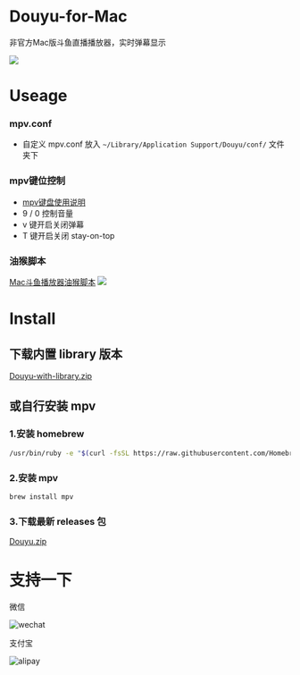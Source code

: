 # Douyu-for-Mac
非官方Mac版斗鱼直播播放器，实时弹幕显示

![](http://ww2.sinaimg.cn/large/0060lm7Tly1fjsi5xj9czj30qo0g8dpt.jpg)

# Useage
### mpv.conf
- 自定义 mpv.conf 放入 `~/Library/Application Support/Douyu/conf/` 文件夹下
### mpv键位控制
- [mpv键盘使用说明](https://mpv.io/manual/master/#keyboard-control)  
- 9 / 0 控制音量
- v 键开启关闭弹幕
- T 键开启关闭 stay-on-top

### 油猴脚本
[Mac斗鱼播放器油猴脚本](https://greasyfork.org/zh-CN/scripts/36608-mac斗鱼播放器)
![](http://ww2.sinaimg.cn/large/0060lm7Tly1fmsubfqgvtj30mv07kgmz.jpg)

# Install
## 下载内置 library 版本
[Douyu-with-library.zip](https://github.com/Grayon/Douyu-for-Mac/releases)
## 或自行安装 mpv
### 1.安装 homebrew 
```bash
/usr/bin/ruby -e "$(curl -fsSL https://raw.githubusercontent.com/Homebrew/install/master/install)"; 
```
### 2.安装 mpv 
```bash
brew install mpv
```
### 3.下载最新 releases 包
[Douyu.zip](https://github.com/Grayon/Douyu-for-Mac/releases)
# 支持一下

微信

![wechat](http://ww2.sinaimg.cn/large/0060lm7Tly1fmsuswk8iaj304h04fq2z.jpg)



支付宝

![alipay](http://ww1.sinaimg.cn/large/0060lm7Tly1fmsuswjai9j304h04gq2y.jpg)


